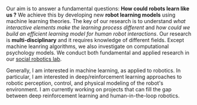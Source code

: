Our aim is to answer a fundamental questions: **How could robots learn like us ?** We achieve this by developing new **robot learning models** using machine learning theories. The key of our research is to understand _what interactive elements make the learning process different_ and _how could we build an efficient learning model for human robot interactions_. 
Our research is **multi-disciplinary** and it requires knowledge of different fields. Except machine leanring algorithms, we also investigate on computational psychology models. We conduct both fundamental and applied research in our [social robotics lab](http://hri.research.it.uu.se).

Generally, I am interested in machine learning, as applied to robotics. In particular, I am interested in deep/reinforcement learning approaches to robotic perception, control, and physical modeling of the robot's environment. I am currently working on projects that can fill the gap between deep reinforcement learning and human-in-the-loop robotics.

